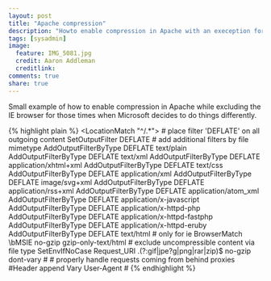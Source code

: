 ```yaml
---
layout: post
title: "Apache compression"
description: "Howto enable compression in Apache with an exeception for the IE browser."
tags: [sysadmin]
image:
  feature: IMG_5081.jpg
  credit: Aaron Addleman
  creditlink: 
comments: true
share: true
---
```


Small example of how to enable compression in Apache while excluding the IE browser for those times when Microsoft decides to do things differently.

{% highlight plain %}
<LocationMatch "^/.*">
  <IfModule mod_deflate.c>
    # place filter 'DEFLATE' on all outgoing content
    SetOutputFilter DEFLATE
    # add additional filters by file mimetype
    AddOutputFilterByType DEFLATE text/plain
    AddOutputFilterByType DEFLATE text/xml
    AddOutputFilterByType DEFLATE application/xhtml+xml
    AddOutputFilterByType DEFLATE text/css
    AddOutputFilterByType DEFLATE application/xml
    AddOutputFilterByType DEFLATE image/svg+xml
    AddOutputFilterByType DEFLATE application/rss+xml
    AddOutputFilterByType DEFLATE application/atom_xml
    AddOutputFilterByType DEFLATE application/x-javascript
    AddOutputFilterByType DEFLATE application/x-httpd-php
    AddOutputFilterByType DEFLATE application/x-httpd-fastphp
    AddOutputFilterByType DEFLATE application/x-httpd-eruby
    AddOutputFilterByType DEFLATE text/html
    # only for ie
    BrowserMatch \bMSIE no-gzip gzip-only-text/html
    # exclude uncompressible content via file type
    SetEnvIfNoCase Request_URI \.(?:gif|jpe?g|png|rar|zip)$ no-gzip dont-vary
    #<IfModule mod_headers.c>
      # properly handle requests coming from behind proxies
      #Header append Vary User-Agent
   #</IfModule>
  </IfModule>
</LocationMatch>
{% endhighlight %}